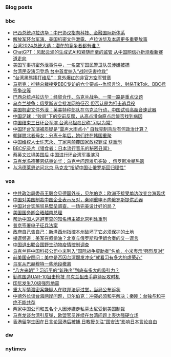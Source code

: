 ### Blog posts
<!-- BLOG-POST-LIST:START -->
<!-- BLOG-POST-LIST:END -->

### bbc
<!-- bbc:START -->
- [巴西总统卢拉访华：中巴协议指向科技、金融国际新体系](https://www.bbc.com/zhongwen/simp/world-65286148?at_medium=RSS&at_campaign=KARANGA)
- [解放军环台军演、美国机密文件泄露、卢拉访华及本周更多重要故事](https://www.bbc.com/zhongwen/simp/65272580?at_medium=RSS&at_campaign=KARANGA)
- [台湾2024总统大选：潜在的竞争者都有谁？](https://www.bbc.com/zhongwen/simp/chinese-news-65277246?at_medium=RSS&at_campaign=KARANGA)
- [ChatGPT：风起云涌的生成式AI和紧随而至的监管 从中国网信办新规看新赛道走向](https://www.bbc.com/zhongwen/simp/chinese-news-65274804?at_medium=RSS&at_campaign=KARANGA)
- [美国军事机密外泄事件中，一名空军国民警卫队员涉嫌被捕](https://www.bbc.com/zhongwen/simp/world-65272573?at_medium=RSS&at_campaign=KARANGA)
- [台湾民安演习登场 台中首度纳入“战时灾害抢救”](https://www.bbc.com/zhongwen/simp/chinese-news-65273165?at_medium=RSS&at_campaign=KARANGA)
- [“台湾黑熊揍打维尼”：意外爆红的非官方空军臂章](https://www.bbc.com/zhongwen/simp/chinese-news-65265089?at_medium=RSS&at_campaign=KARANGA)
- [马斯克：推特总裁接受BBC专访的六个要点--仇恨言论，封杀TikTok，BBC标签争议等](https://www.bbc.com/zhongwen/simp/world-65259764?at_medium=RSS&at_campaign=KARANGA)
- [巴西总统卢拉访华：经贸合作、乌克兰战争、一带一路是重点议题](https://www.bbc.com/zhongwen/simp/world-65248165?at_medium=RSS&at_campaign=KARANGA)
- [乌克兰战争：俄罗斯议会批准网络征召 但否认是为打击逃兵役](https://www.bbc.com/zhongwen/simp/world-65249584?at_medium=RSS&at_campaign=KARANGA)
- [美国机密文件外泄：英美特种部队在乌克兰行动，中国试验高超音速武器](https://www.bbc.com/zhongwen/simp/world-65247805?at_medium=RSS&at_campaign=KARANGA)
- [中国足球：“败局”下的空前反腐，从高点滑向原点后能否找到病因](https://www.bbc.com/zhongwen/simp/sports-65239550?at_medium=RSS&at_campaign=KARANGA)
- [中国结束三日环台军演 台湾马祖岛民称“习以为常”](https://www.bbc.com/zhongwen/simp/chinese-news-65240253?at_medium=RSS&at_campaign=KARANGA)
- [中国环台军演被质疑是“雷声大雨点小” 自我克制背后有何政治计算？](https://www.bbc.com/zhongwen/simp/65237968?at_medium=RSS&at_campaign=KARANGA)
- [朝鲜脱北者母女：分离十年后，她们终在韩国重聚](https://www.bbc.com/zhongwen/simp/world-65236535?at_medium=RSS&at_campaign=KARANGA)
- [中国维权人士许志永、丁家喜颠覆国家政权罪成 获重刑](https://www.bbc.com/zhongwen/simp/chinese-news-65225154?at_medium=RSS&at_campaign=KARANGA)
- [BBC纪录片《猎食者：日本流行音乐的秘密丑闻》](https://www.bbc.com/zhongwen/simp/world-65211516?at_medium=RSS&at_campaign=KARANGA)
- [蔡英文过境美国后 中国进行环台湾军事演习](https://www.bbc.com/zhongwen/simp/chinese-news-65225153?at_medium=RSS&at_campaign=KARANGA)
- [马克龙冯德莱恩结束访华：乌克兰问题难见突破 ，俄罗斯冷嘲热讽](https://www.bbc.com/zhongwen/simp/world-65218964?at_medium=RSS&at_campaign=KARANGA)
- [与冯德莱恩访问北京 马克龙“指望中国让俄罗斯回归理性”](https://www.bbc.com/zhongwen/simp/world-65212690?at_medium=RSS&at_campaign=KARANGA)
<!-- bbc:END -->

### voa
<!-- voa:START -->
- [中共政治局委员王毅会见德国外长，贝尔伯克：欧洲不接受单边改变台海现状](https://www.voachinese.com/a/china-says-it-hopes-germany-supports-peaceful-taiwan-reunification-04152023/7051933.html)
- [中国对美国制裁中国企业表示反对，秦刚重申不向俄罗斯提供武器](https://www.voachinese.com/a/china-protests-us-sanctioning-of-firms-dealing-with-russia-04152023/7051819.html)
- [中国对台实施贸易壁垒调查，一场完美设计好的局？](https://www.voachinese.com/a/is-china-s-investigation-of-trade-barriers-to-taiwan-a-perfectly-designed-trap-20230415/7051733.html)
- [美国国务卿会晤越南总理](https://www.voachinese.com/a/us-secretary-of-state-meets-with-vietnamese-prime-minister-20230415/7051721.html)
- [帮助中国人逃避审查的知名博主被北京判处重刑](https://www.voachinese.com/a/an-iconic-blogger-helped-others-evade-censorship-then-beijing-caught-him-20230414/7051617.html)
- [普京签署电子征兵法案](https://www.voachinese.com/a/7051620.html)
- [政府自己告自己：新泽西州指控本州破坏了它必须保护的土地](https://www.voachinese.com/a/nj-charges-itself-with-damaging-land-it-was-bound-to-protect-/7051342.html)
- [揭谎频道：美军在叙偷油？北京与俄罗斯和伊朗合奏的又一谎言](https://www.voachinese.com/a/fact-check-china-falsely-portrays-us-looting-syrian-oil/7051199.html)
- [中国退出联合国野生动物疫情控制调查](https://www.voachinese.com/a/china-out-of-un-s-wildlife-survey-for-pandemic-controls-20230414/7051202.html)
- [乌克兰将中国科技公司小米列入“国际战争资助者”名单，小米表示“强烈反对”](https://www.voachinese.com/a/ukraine-s-anti-corruption-agency-designates-chinese-tech-brand-xiaomi-as-international-sponsor-of-war-20230414/7051263.html)
- [前美国安顾问：美中是否因台湾爆发冲突“就看习有多大的虚荣心”](https://www.voachinese.com/a/us-china-taiwan-lyl-20230414/7051188.html)
- [乌军从巴赫穆特一些地段撤离](https://www.voachinese.com/a/dead-17-wounded-in-russian-airstrike-in-sloviansk-20230414/7051261.html)
- [“八方来朝”？习近平的“新秩序”到底有多大的吸引力？](https://www.voachinese.com/a/china-new-world-order-20230414/7051089.html)
- [勤练国造UAR-10狙击枪技  乌克兰狙击手静待反攻时机](https://www.voachinese.com/a/ukrainian-sniper-says-counter-offensive-delayed-by-weather-20230415/7051094.html)
- [印尼发生7.0级强烈地震](https://www.voachinese.com/a/powerful-7-0-magnitude-quake-strikes-indonesia-20230414/7051102.html)
- [重大军情泄密案嫌疑人在联邦法庭过堂，当局公布诉状](https://www.voachinese.com/a/suspect-in-massive-leak-of-classified-documents-arraigned-20230414/7051106.html)
- [中德外长谈台海两岸问题，贝尔伯克：冲突必须和平解决；秦刚：台独与和平绝不能共存](https://www.voachinese.com/a/china-vows-not-to-sell-arms-to-any-party-in-ukraine-war-20230414/7050330.html)
- [两家中国公司和五名个人因涉嫌走私芬太尼受到美国制裁](https://www.voachinese.com/a/u-s-sanctions-suppliers-of-precursor-chemicals-for-fentanyl-production-20230414/7050705.html)
- [马克龙谈台湾引反弹，欧盟官员连续在台湾问题上表达强硬立场](https://www.voachinese.com/a/europe-presses-tough-taiwan-stance-after-backlash-against-macron-comments-20230414/7050411.html)
- [香港留学生因在日言论回港后被捕 日教授关注“国安法”影响日本言论自由](https://www.voachinese.com/a/concerns-raised-over-hong-kong-national-security-laws-impact-on-japans-speech-freedom-20230414/7050755.html)
<!-- voa:END -->

### dw
<!-- dw:START -->
<!-- dw:END -->

### nytimes
<!-- nytimes:START -->
<!-- nytimes:END -->